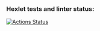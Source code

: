 ### Hexlet tests and linter status:
[![Actions Status](https://github.com/zigbul/fullstack-javascript-project-4/actions/workflows/hexlet-check.yml/badge.svg)](https://github.com/zigbul/fullstack-javascript-project-4/actions)